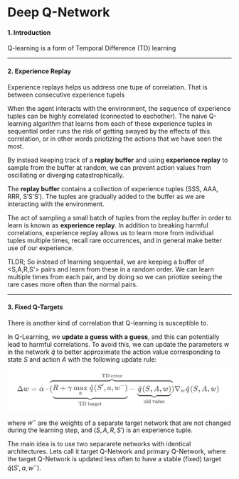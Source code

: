 # Deep Q-Network

#### 1. Introduction

Q-learning is a form of Temporal Difference (TD) learning



____

#### 2. Experience Replay

Experience replays helps us address one tupe of correlation. That is between consecutive experience tupels

When the agent interacts with the environment, the sequence of  experience tuples can be highly correlated (connected to eachother).  The naive Q-learning  algorithm that learns from each of these experience tuples in sequential  order runs the risk of getting swayed by the effects of this  correlation, or in other words priotizing the actions that we have seen the most.

By instead keeping track of a **replay buffer** and using **experience replay** to sample from the buffer at random, we can prevent action values from oscillating or diverging catastrophically.

The **replay buffer** contains a collection of experience tuples (SSS, AAA, RRR, S′S'S′).  The tuples are gradually added to the buffer as we are interacting with the environment.

The act of sampling a small batch of tuples from the replay buffer in order to learn is known as **experience replay**.   In addition to breaking harmful correlations, experience replay allows  us to learn more from individual tuples multiple times, recall rare  occurrences, and in general make better use of our experience.

TLDR; So instead of learning sequentail, we are keeping a buffer of <S,A,R,S'> pairs and learn from these in a random order. We can learn multiple times from each pair, and by doing so we can priotize seeing the rare cases more often than the normal pairs.

____

#### 3. Fixed Q-Targets

There is another kind of correlation that Q-learning is susceptible to.

In Q-Learning, we **update a guess with a guess**, and this can potentially lead to harmful correlations.  To avoid this, we can update the parameters $w$ in the network $\hat{q}$ to better approximate the action value corresponding to state $S$ and action $A$ with the following update rule:

<img src="images\Q-learning_update_rule.jpg" style="zoom: 80%;" />

where $w^-$ are the weights of a separate target network that are not changed during the learning step, and $(S, A, R, S')$ is an experience tuple.

The main idea is to use two separarete networks with identical architectures. 
Lets call it target Q-Network and primary Q-Network, where the target Q-Network is updated less often to have a stable (fixed) target $\hat{q} (S',a ,w^-)$.

